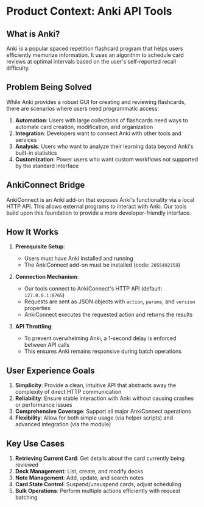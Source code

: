 # Product Context: Anki API Tools

## What is Anki?
Anki is a popular spaced repetition flashcard program that helps users efficiently memorize information. It uses an algorithm to schedule card reviews at optimal intervals based on the user's self-reported recall difficulty.

## Problem Being Solved
While Anki provides a robust GUI for creating and reviewing flashcards, there are scenarios where users need programmatic access:

1. **Automation**: Users with large collections of flashcards need ways to automate card creation, modification, and organization
2. **Integration**: Developers want to connect Anki with other tools and services
3. **Analysis**: Users who want to analyze their learning data beyond Anki's built-in statistics
4. **Customization**: Power users who want custom workflows not supported by the standard interface

## AnkiConnect Bridge
AnkiConnect is an Anki add-on that exposes Anki's functionality via a local HTTP API. This allows external programs to interact with Anki. Our tools build upon this foundation to provide a more developer-friendly interface.

## How It Works
1. **Prerequisite Setup**:
   - Users must have Anki installed and running
   - The AnkiConnect add-on must be installed (code: `2055492159`)

2. **Connection Mechanism**:
   - Our tools connect to AnkiConnect's HTTP API (default: `127.0.0.1:8765`)
   - Requests are sent as JSON objects with `action`, `params`, and `version` properties
   - AnkiConnect executes the requested action and returns the results

3. **API Throttling**:
   - To prevent overwhelming Anki, a 1-second delay is enforced between API calls
   - This ensures Anki remains responsive during batch operations

## User Experience Goals
1. **Simplicity**: Provide a clean, intuitive API that abstracts away the complexity of direct HTTP communication
2. **Reliability**: Ensure stable interaction with Anki without causing crashes or performance issues
3. **Comprehensive Coverage**: Support all major AnkiConnect operations
4. **Flexibility**: Allow for both simple usage (via helper scripts) and advanced integration (via the module)

## Key Use Cases
1. **Retrieving Current Card**: Get details about the card currently being reviewed
2. **Deck Management**: List, create, and modify decks
3. **Note Management**: Add, update, and search notes
4. **Card State Control**: Suspend/unsuspend cards, adjust scheduling
5. **Bulk Operations**: Perform multiple actions efficiently with request batching
